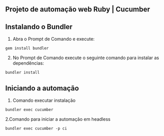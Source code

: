 ## Projeto de automação web Ruby  | Cucumber


## Instalando o Bundler

1. Abra o Prompt de Comando e execute:

`gem install bundler`

2. No Prompt de Comando execute o seguinte comando para instalar as dependências:

`bundler install`

## Iniciando a automação

1. Comando executar instalação

`bundler exec cucumber`

2.Comando para iniciar a automação em headless

`bundler exec cucumber -p ci`

